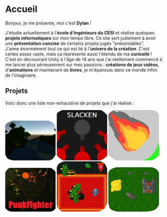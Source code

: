 # Accueil
Bonjour, je me présente, moi c'est **Dylan** !

J'étudie actuellement à l'**école d'ingénieurs du CESI** et réalise quelques **projets informatiques** sur mon temps libre. Ce site sert justement à avoir une **présentation concise** de certains projets jugés "présentables".<br>
J'aime énormément tout ce qui est lié à l'**univers de la création**. C'est certes assez vaste, mais ça représente aussi l'étendu de ma **curiosité** !<br>
C'est en découvrant Unity à l'âge de 14 ans que j'ai réellement commencé à me lancer plus sérieusement sur mes passions : **créations de jeux vidéos**, d'**animations** et maintenant de **livres**, je m'épanouis dans ce monde infini de l'imaginaire.

## Projets
Voici donc une liste non-exhaustive de projets que j'ai réalisé :
<div style="justify-content: center;">
  <a href="./trapped.html"><img src="./Images/Trapped_Logo.png" alt="Trapped Logo" style="width: 32%;"></a>
  <a href="./slacken.html"><img src="./Images/Slacken_1.png" alt="Slacken Logo" style="width: 32%;"></a>
  <a href="./rocknfall.html"><img src="./Images/Rock'n'Fall_1.png" alt="Rock'n'Fall Logo" style="width: 32%;"></a>
</div>
<div style="justify-content: center;">
  <a href="./punkfighter.html"><img src="./Images/PunkFighter_1.png" alt="PunkFighter Logo" style="width: 32%;"></a>
  <a href="./soulinthecastle.html"><img src="./Images/SoulInTheCastle_2.png" alt="SoulInTheCastle Logo" style="width: 32%;"></a>
  <a href="./ratattack.html"><img src="./Images/RatAttackLogo.PNG" alt="RatAttack Logo" style="width: 32%;"></a>
</div>
